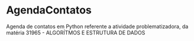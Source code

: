 # AgendaContatos
Agenda de contatos em Python referente a atividade problematizadora, da matéria 31965 - ALGORÍTMOS E ESTRUTURA DE DADOS
